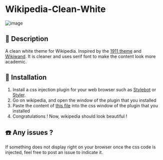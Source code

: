 # Wikipedia-Clean-White

![image](https://user-images.githubusercontent.com/41070328/134823044-c275ed32-7c90-4e17-969c-266f02240b14.png)

## 📑 Description

A clean white theme for Wikipedia. Inspired by the [1911 theme](https://blog.weare1910.com/post/75576312730/a-readable-wikipedia) and [Wikiwand](https://blog.weare1910.com/post/75576312730/a-readable-wikipedia). It is cleaner and uses serif font to make the content look more academic.


## 💾 Installation

1. Install a css injection plugin for your web browser such as [Stylebot](https://addons.mozilla.org/en-CA/firefox/addon/stylebot-web/) or [Styler](https://addons.mozilla.org/en-CA/firefox/addon/styler-pro/?utm_source=addons.mozilla.org&utm_medium=referral&utm_content=search).
2. Go on wikipedia, and open the window of the plugin that you installed
3. Paste the content of [this file](https://raw.githubusercontent.com/Klemet/Wikipedia-Clean-White/master/styles.css) into the css window of the plugin that you installed
4. Congratulations ! Now, wikipedia should look beautiful !

## ☎️ Any issues ?

If something does not display right on your browser once the css code is injected, feel free to post an issue to indicate it.


